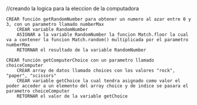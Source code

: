 //creando la logica para la eleccion de la computadora

    CREAR función getRandomNumber para obtener un numero al azar entre 0 y 3, con un parametro llamado numberMax
        CREAR variable RandomNumber
        ASIGNAR a la variable RandomNumber la funcion Match.floor la cual va a contener la funcion Match.random() multiplicada por el parametro numberMax
        RETORNAR el resultado de la variable RandomNumber

    CREAR función getComputerChoice con un parametro llamado choiceComputer
        CREAR array de datos llamado choices con los valores "rock", "paper", "scissors"
        CREAR variable getChoice la cual tendra asignado como valor el poder acceder a un elemento del array choice y de indice se pasara el parametro choiceComputer
        RETORNAR el valor de la variable getChoice




    
